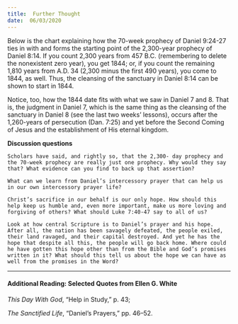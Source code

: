```yaml
---
title:  Further Thought
date:  06/03/2020
---
```


Below is the chart explaining how the 70-week prophecy of Daniel 9:24-27 ties in with and forms the starting point of the 2,300-year prophecy of Daniel 8:14. If you count 2,300 years from 457 B.C. (remembering to delete the nonexistent zero year), you get 1844; or, if you count the remaining 1,810 years from A.D. 34 (2,300 minus the first 490 years), you come to 1844, as well. Thus, the cleansing of the sanctuary in Daniel 8:14 can be shown to start in 1844.

Notice, too, how the 1844 date fits with what we saw in Daniel 7 and 8. That is, the judgment in Daniel 7, which is the same thing as the cleansing of the sanctuary in Daniel 8 (see the last two weeks’ lessons), occurs after the 1,260-years of persecution (Dan. 7:25) and yet before the Second Coming of Jesus and the establishment of His eternal kingdom.

**Discussion questions**

`Scholars have said, and rightly so, that the 2,300- day prophecy and the 70-week prophecy are really just one prophecy. Why would they say that? What evidence can you find to back up that assertion?`

`What can we learn from Daniel’s intercessory prayer that can help us in our own intercessory prayer life?`

`Christ’s sacrifice in our behalf is our only hope. How should this help keep us humble and, even more important, make us more loving and forgiving of others? What should Luke 7:40-47 say to all of us?`

`Look at how central Scripture is to Daniel’s prayer and his hope. After all, the nation has been savagely defeated, the people exiled, their land ravaged, and their capital destroyed. And yet he has the hope that despite all this, the people will go back home. Where could he have gotten this hope other than from the Bible and God’s promises written in it? What should this tell us about the hope we can have as well from the promises in the Word?`

---

#### Additional Reading: Selected Quotes from Ellen G. White

_This Day With God_, “Help in Study,” p. 43;

_The Sanctified Life_, “Daniel’s Prayers,” pp. 46–52.